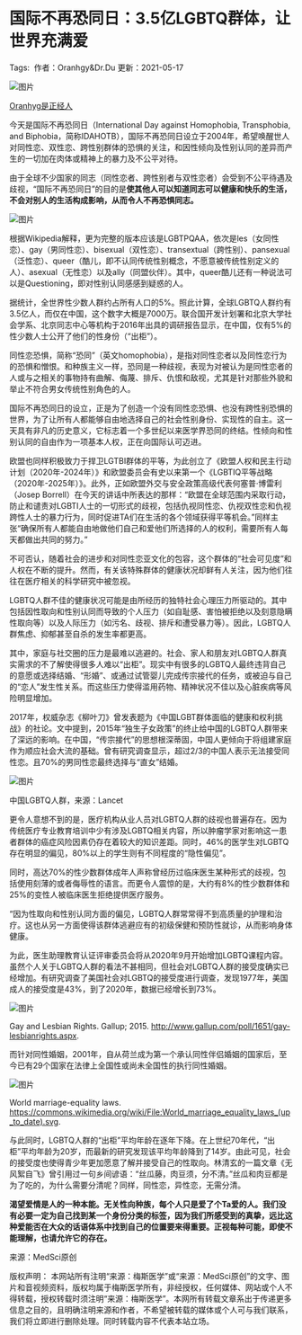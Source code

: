 # 国际不再恐同日：3.5亿LGBTQ群体，让世界充满爱

Tags:  作者：Oranhgy&Dr.Du 更新：2021-05-17

![图片](https://www.medsci.cn/user/feeds?uid=303f5433779)

[Oranhyg是正经人](https://www.medsci.cn/user/feeds?uid=303f5433779)

今天是国际不再恐同日（International Day against Homophobia, Transphobia, and Biphobia，简称IDAHOTB），国际不再恐同日设立于2004年，希望唤醒世人对同性恋、双性恋、跨性别群体的恐惧的关注，和因性倾向及性别认同的差异而产生的一切加在肉体或精神上的暴力及不公平对待。

由于全球不少国家的同志（同性恋者、跨性别者与双性恋者）会受到不公平待遇及歧视，“国际不再恐同日”的目的是**使其他人可以知道同志可以健康和快乐的生活，不会对别人的生活构成影响，从而令人不再恐惧同志。**

![图片](https://img.medsci.cn/2021517/1621243458289_5433779.png)

根据Wikipedia解释，更为完整的版本应该是LGBTPQAA，依次是les（女同性恋）、gay（男同性恋）、bisexual（双性恋）、transextual（跨性别）、pansexual（泛性恋）、queer（酷儿，即不认同传统性别概念，不愿意被传统性别定义的人）、asexual（无性恋）以及ally（同盟伙伴）。其中，queer酷儿还有一种说法可以是Questioning，即对性别认同感感到疑惑的人。

据统计，全世界性少数人群约占所有人口的5%。照此计算，全球LGBTQ人群约有3.5亿人，而仅在中国，这个数字大概是7000万。联合国开发计划署和北京大学社会学系、北京同志中心等机构于2016年出具的调研报告显示，在中国，仅有5%的性少数人士公开了他们的性身份（“出柜”）。

同性恋恐惧，简称“恐同”（英文homophobia），是指对同性恋者以及同性恋行为的恐惧和憎恨。和种族主义一样，恐同是一种歧视，表现为对被认为是同性恋者的人或与之相关的事物持有曲解、侮蔑、排斥、仇恨和敌视，尤其是针对那些外貌和举止不符合男女传统性别角色的人。

国际不再恐同日的设立，正是为了创造一个没有同性恋恐惧、也没有跨性别恐惧的世界，为了让所有人都能够自由地选择自己的社会性别身份、实现性的自主。这一天具有非凡的历史意义，它标志着一个多世纪以来医学界恐同的终结。性倾向和性别认同的自由作为一项基本人权，正在向国际认可迈进。

欧盟也同样积极致力于捍卫LGTBI群体的平等，为此创立了《欧盟人权和民主行动计划（2020年-2024年）》和欧盟委员会有史以来第一个《LGBTIQ平等战略（2020年-2025年）》。此外，正如欧盟外交与安全政策高级代表何塞普·博雷利（Josep Borrell）在今天的讲话中所表达的那样：“欧盟在全球范围内采取行动，防止和谴责对LGBTI人士的一切形式的歧视，包括仇视同性恋、仇视双性恋和仇视跨性人士的暴力行为，同时促进TA们在生活的各个领域获得平等机会。”同样主张“确保所有人都能自由地做他们自己和爱他们所选择的人的权利，需要所有人每天都做出共同的努力。”

不可否认，随着社会的进步和对同性恋亚文化的包容，这个群体的“社会可见度”和人权在不断的提升。然而，有关该特殊群体的健康状况却鲜有人关注，因为他们往往在医疗相关的科学研究中被忽视。

LGBTQ人群不佳的健康状况可能是由所经历的独特社会心理压力所驱动的。其中包括因性取向和性别认同而导致的个人压力（如自耻感、害怕被拒绝以及刻意隐瞒性取向等）以及人际压力（如污名、歧视、排斥和遭受暴力等）。因此，LGBTQ人群焦虑、抑郁甚至自杀的发生率都更高。

其中，家庭与社交圈的压力是最难以逃避的。社会、家人和朋友对LGBTQ人群真实需求的不了解使得很多人难以“出柜”。现实中有很多的LGBTQ人最终违背自己的意愿或选择结婚、“形婚”、或通过试管婴儿完成传宗接代的任务，或被迫与自己的“恋人”发生性关系。而这些压力使得滥用药物、精神状况不佳以及心脏疾病等风险明显增加。

2017年，权威杂志《柳叶刀》曾发表题为《中国LGBT群体面临的健康和权利挑战》的社论。文中提到，2015年“独生子女政策”的终止给中国的LGBTQ人群带来了深远的影响。在中国，“传宗接代”的思想根深蒂固，中国人更倾向于将组建家庭作为顺应社会大流的基础。曾有研究调查显示，超过2/3的中国人表示无法接受同性恋。且70%的男同性恋最终选择与“直女”结婚。

![图片](https://img.medsci.cn/2021517/1621243151006_5433779.jpg)

中国LGBTQ人群，来源：Lancet

更令人意想不到的是，医疗机构从业人员对LGBTQ人群的歧视也普遍存在。因为传统医疗专业教育培训中少有涉及LGBTQ相关内容，所以肿瘤学家对影响这一患者群体的癌症风险因素仍存在着较大的知识差距。同时，46%的医学生对LGBTQ存在明显的偏见，80%以上的学生则有不同程度的“隐性偏见”。

同时，高达70%的性少数群体成年人声称曾经历过临床医生某种形式的歧视，包括使用刻薄的或者侮辱性的语言。而更令人震惊的是，大约有8%的性少数群体和25%的变性人被临床医生拒绝提供医疗服务。

“因为性取向和性别认同方面的偏见，LGBTQ人群常常得不到高质量的护理和治疗。这也从另一方面使得该群体逃避应有的初级保健和预防性就诊，从而影响身体健康。

为此，医生助理教育认证评审委员会将从2020年9月开始增加LGBTQ课程内容。虽然个人关于LGBTQ人群的看法不甚相同，但社会对LGBTQ人群的接受度确实已经增加。有研究调查了美国社会对LGBTQ的接受度进行调查，发现1977年，美国成人的接受度是43%，到了2020年，数据已经增长到73%。

![图片](https://img.medsci.cn/images/20210516/c2d0e4ca0a114286810d34a94f71d381.jpg)

Gay and Lesbian Rights. Gallup; 2015. http://www.gallup.com/poll/1651/gay-lesbianrights.aspx.

而针对同性婚姻，2001年，自从荷兰成为第一个承认同性伴侣婚姻的国家后，至今已有29个国家在法律上全国性或尚未全国性的执行同性婚姻。

![图片](https://img.medsci.cn/images/20210516/83dad15a706d44a29adb06e6daa88bed.jpg)

World marriage-equality laws. https://commons.wikimedia.org/wiki/File:World_marriage_equality_laws_(up_to_date).svg.

与此同时，LGBTQ人群的“出柜”平均年龄在逐年下降。在上世纪70年代，“出柜”平均年龄为20岁，而最新的研究发现该平均年龄降到了14岁。由此可见，社会的接受度也使得青少年更加愿意了解并接受自己的性取向。林清玄的一篇文章《无风絮自飞》曾引用过一句乡间谚语：“丝瓜藤，肉豆须，分不清。”丝瓜和肉豆都是为了吃的，为什么需要分清呢？同样，同性恋，异性恋，无需分清。

**渴望爱情是人的一种本能。无关性向种族，每个人只是爱了个Ta爱的人。我们没有必要一定为自己找到某一个身份分类的标签，因为我们所感受到的真挚，远比这种爱能否在大众的话语体系中找到自己的位置要来得重要。正视每种可能，即使不能理解，也请允许它的存在。**

来源：MedSci原创

版权声明： 本网站所有注明“来源：梅斯医学”或“来源：MedSci原创”的文字、图片和音视频资料，版权均属于梅斯医学所有，非经授权，任何媒体、网站或个人不得转载，授权转载时须注明“来源：梅斯医学”。本网所有转载文章系出于传递更多信息之目的，且明确注明来源和作者，不希望被转载的媒体或个人可与我们联系，我们将立即进行删除处理。同时转载内容不代表本站立场。
<!-- tcd_original_link https://m.medsci.cn/article/show_article.do?id=a4bd211463b2 -->
